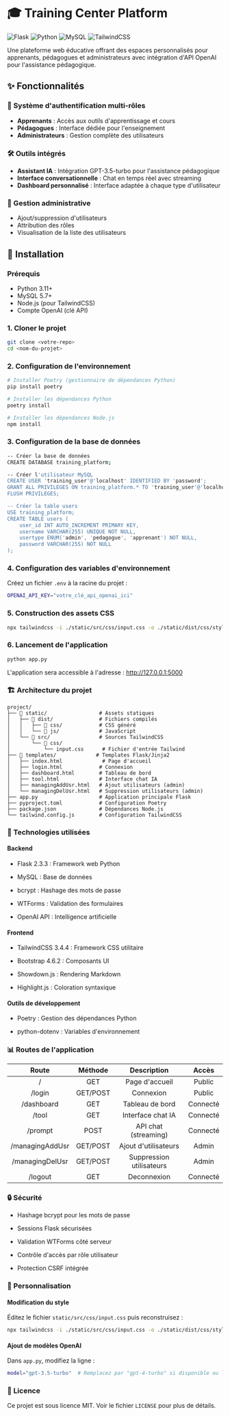 # 🎓 Training Center Platform

![Flask](https://img.shields.io/badge/Flask-2.3.3-green)
![Python](https://img.shields.io/badge/Python-3.11-blue)
![MySQL](https://img.shields.io/badge/MySQL-Database-orange)
![TailwindCSS](https://img.shields.io/badge/TailwindCSS-3.4.4-cyan)

Une plateforme web éducative offrant des espaces personnalisés pour apprenants, pédagogues et administrateurs avec intégration d'API OpenAI pour l'assistance pédagogique.

## ✨ Fonctionnalités

### 👥 Système d'authentification multi-rôles
- **Apprenants** : Accès aux outils d'apprentissage et cours
- **Pédagogues** : Interface dédiée pour l'enseignement
- **Administrateurs** : Gestion complète des utilisateurs

### 🛠️ Outils intégrés
- **Assistant IA** : Intégration GPT-3.5-turbo pour l'assistance pédagogique
- **Interface conversationnelle** : Chat en temps réel avec streaming
- **Dashboard personnalisé** : Interface adaptée à chaque type d'utilisateur

### 🔧 Gestion administrative
- Ajout/suppression d'utilisateurs
- Attribution des rôles
- Visualisation de la liste des utilisateurs

## 🚀 Installation

### Prérequis
- Python 3.11+
- MySQL 5.7+
- Node.js (pour TailwindCSS)
- Compte OpenAI (clé API)

### 1. Cloner le projet
```bash
git clone <votre-repo>
cd <nom-du-projet>
```

### 2. Configuration de l'environnement
```bash
# Installer Poetry (gestionnaire de dépendances Python)
pip install poetry

# Installer les dépendances Python
poetry install

# Installer les dépendances Node.js
npm install
```

### 3. Configuration de la base de données
```bash
-- Créer la base de données
CREATE DATABASE training_platform;

-- Créer l'utilisateur MySQL
CREATE USER 'training_user'@'localhost' IDENTIFIED BY 'password';
GRANT ALL PRIVILEGES ON training_platform.* TO 'training_user'@'localhost';
FLUSH PRIVILEGES;

-- Créer la table users
USE training_platform;
CREATE TABLE users (
    user_id INT AUTO_INCREMENT PRIMARY KEY,
    username VARCHAR(255) UNIQUE NOT NULL,
    usertype ENUM('admin', 'pedagogue', 'apprenant') NOT NULL,
    password VARCHAR(255) NOT NULL
);
```

### 4. Configuration des variables d'environnement
Créez un fichier ```.env``` à la racine du projet :
```bash
OPENAI_API_KEY="votre_clé_api_openai_ici"
```

### 5. Construction des assets CSS
```bash
npx tailwindcss -i ./static/src/css/input.css -o ./static/dist/css/style.css --watch
```

### 6. Lancement de l'application
```bash
python app.py
```
L'application sera accessible à l'adresse : http://127.0.0.1:5000

### 🏗️ Architecture du projet
```text
project/
├── 📁 static/                 # Assets statiques
│   ├── 📁 dist/               # Fichiers compilés
│   │   ├── 📁 css/            # CSS généré
│   │   └── 📁 js/             # JavaScript
│   └── 📁 src/                # Sources TailwindCSS
│       └── 📁 css/
│           └── input.css      # Fichier d'entrée Tailwind
├── 📁 templates/             # Templates Flask/Jinja2
│   ├── index.html             # Page d'accueil
│   ├── login.html            # Connexion
│   ├── dashboard.html        # Tableau de bord
│   ├── tool.html             # Interface chat IA
│   ├── managingAddUsr.html   # Ajout utilisateurs (admin)
│   └── managingDelUsr.html   # Suppression utilisateurs (admin)
├── app.py                    # Application principale Flask
├── pyproject.toml            # Configuration Poetry
├── package.json              # Dépendances Node.js
└── tailwind.config.js        # Configuration TailwindCSS
```

### 🔧 Technologies utilisées
#### Backend
  - Flask 2.3.3 : Framework web Python

  - MySQL : Base de données

  - bcrypt : Hashage des mots de passe

  - WTForms : Validation des formulaires

  - OpenAI API : Intelligence artificielle
#### Frontend
  - TailwindCSS 3.4.4 : Framework CSS utilitaire

  - Bootstrap 4.6.2 : Composants UI

  - Showdown.js : Rendering Markdown

  - Highlight.js : Coloration syntaxique
#### Outils de développement
  - Poetry : Gestion des dépendances Python

  - python-dotenv : Variables d'environnement

### 📊 Routes de l'application

| Route           | Méthode  | Description              | Accès    |
| :---:           | :---:    | :---:                    | :---:    |
| /               | GET      | Page d'accueil           | Public   |
| /login          | GET/POST | Connexion                | Public   |
| /dashboard      | GET      | Tableau de bord          | Connecté |
| /tool           | GET      | Interface chat IA        | Connecté |
| /prompt         | POST     | API chat (streaming)     | Connecté |
| /managingAddUsr | GET/POST | Ajout d'utilisateurs     | Admin    |
| /managingDelUsr | GET/POST | Suppression utilisateurs | Admin    |
| /logout         | GET      | Deconnexion              | Connecté |

### 🔒 Sécurité
  - Hashage bcrypt pour les mots de passe

  - Sessions Flask sécurisées

  - Validation WTForms côté serveur

  - Contrôle d'accès par rôle utilisateur

  - Protection CSRF intégrée

### 🎨 Personnalisation
#### Modification du style
Éditez le fichier ```static/src/css/input.css``` puis reconstruisez :
```bash
npx tailwindcss -i ./static/src/css/input.css -o ./static/dist/css/style.css
```
#### Ajout de modèles OpenAI
Dans ```app.py```, modifiez la ligne :
```bash
model="gpt-3.5-turbo"  # Remplacez par "gpt-4-turbo" si disponible ou la version souhaité, cf. le site OpenAI
```

### 📝 Licence

Ce projet est sous licence MIT. Voir le fichier ```LICENSE``` pour plus de détails.
